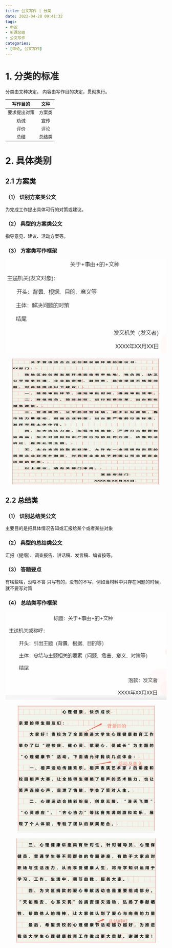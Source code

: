 ```yaml
---
title: 公文写作 | 分类
date: 2022-04-28 09:41:32
tags:
- 申论
- 听课总结
- 公文写作
categories:
- [申论, 公文写作]
---
```


# 1. 分类的标准
分类由文种决定。
内容由写作目的决定，贯彻执行。

|  写作目的  |  文种   |
|:------:|:-----:|
| 要求提出对策 |  方案类  |
|   劝诫   |  宣传   |
|   评价   |  评论   |
|   总结   |  总结类  |


# 2. 具体类别
## 2.1 方案类
### （1） 识别方案类公文
为完成工作提出具体可行的对策或建议。
### （2） 典型的方案类公文
指导意见、建议、活动方案等。
### （3） 方案类写作框架
<p style="text-align: center"><img src="/images/申论/第四章-公文写作/2-1方案类写作框架.png" alt="方案类写作框架" style="zoom:80%;"></p>
<p style="text-align: center"><img src="/images/申论/第四章-公文写作/2-2方案类写作范例.png" alt="方案类写作范例" style="zoom:80%;"></p>

## 2.2 总结类
### （1） 识别总结类公文
主要目的是把具体情况告知或汇报给某个或者某些对象
### （2） 典型的总结类公文
汇报（提纲）、调查报告、讲话稿、发言稿、编者按等。
### （3） 答题要点
有啥些啥，没啥不答
只写有的，没有的不写，例如当材料中只存在问题的时候，就不要写对策
### （4） 总结类写作框架
<p style="text-align: center"><img src="/images/申论/第四章-公文写作/2-3总结类写作框架.png" alt="总结类写作框架" style="zoom:80%;"></p>
<p style="text-align: center"><img src="/images/申论/第四章-公文写作/2-4总结类写作范例-1.png" alt="总结类写作范例-1" style="zoom:80%;"></p>
<p style="text-align: center"><img src="/images/申论/第四章-公文写作/2-4总结类写作范例-2.png" alt="总结类写作范例-2" style="zoom:70%;"></p>
